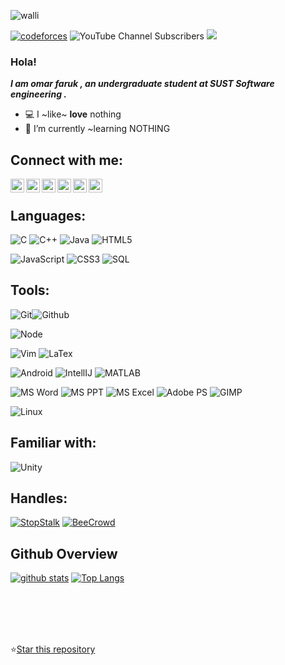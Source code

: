 
![walli](https://github.com/whereisfarukk/whereisfarukk/blob/main/images/wall_e_4-wallpaper-1440x1080.jpg)
<!--[![CF](https://cp-logo.vercel.app/codeforces/old_soul?logo=true)](https://codeforces.com/profile/old_soul)-->
[![codeforces](https://badges.joonhyung.xyz/codeforces/old_soul.svg?style=plastic)](https://codeforces.com/profile/old_soul)
![YouTube Channel Subscribers](https://img.shields.io/youtube/channel/subscribers/UCGpxYPmuK7b8im1c48MLToA?color=%23FFFFFF&logo=Youtube&logoColor=%23FF0000&style=plastic)
 <img src="https://komarev.com/ghpvc/?username=OOMAR-FARUKK">

<!-- ![visitors](https://visitor-badge.laobi.icu/badge?page_id=TamimEhsan.TamimEhsan) -->

<!-- [![leetcode](https://cp-logo.vercel.app/leetcode/nskybytskyi?logo=true)](https://leetcode.com/nskybytskyi/)
[![codeforces](https://cp-logo.vercel.app/codeforces/Skybytskyi.Nikita?logo=true)](https://codeforces.com/profile/Skybytskyi.Nikita)
[![codechef](https://cp-logo.vercel.app/codechef/sky_nik?logo=true)](https://www.codechef.com/users/sky_nik)
[![binarysearch](https://binarysearch.com/api/shields/nskybytskyi)](https://binarysearch.com/@/nskybytskyi)
[![atcder](https://cp-logo.vercel.app/atcoder/nskybytskyi?logo=true)](https://atcoder.jp/users/nskybytskyi -->
### Hola!

***I am omar faruk , an undergraduate student at SUST Software engineering .***

- 💻 I ~like~ **love** nothing
- 🌱 I’m currently ~learning NOTHING 
<!-- - Usesless Stats:
- 🏅 Number of times I was asked to hack a FB : 3
- 📱  Number of times I was approached with an app idea: 7 
-->
 ## Connect with me:

<!--[<img align="left" alt="TamimEhsan" width="22px" src="https://raw.githubusercontent.com/iconic/open-iconic/master/svg/globe.svg" />][website]-->
[<img align="left" alt="faruk | mail" width="22px" src="https://www.svgrepo.com/show/285/email.svg" />][email]
 [<img align="left" alt="omar-faruk | LinkedIn" width="22px" src="https://cdn.jsdelivr.net/npm/simple-icons@v3/icons/linkedin.svg" />][linkedin] 
[<img align="left" alt="omar faruk  | Facebook" width="22px" src="https://cdn.jsdelivr.net/npm/simple-icons@v3/icons/facebook.svg" />][facebook]
[<img align="left" alt="whereisfarukk_ | Instagram" width="22px" src="https://cdn.jsdelivr.net/npm/simple-icons@v3/icons/instagram.svg" />][instagram]
[<img align="left" alt="old soul | Codeforces" width="22px" src="https://cdn.jsdelivr.net/npm/simple-icons@v3/icons/codeforces.svg" />][codeforces]
[<img align="left" alt="old soul | discord" width="22px" src="https://cdn.jsdelivr.net/npm/simple-icons@3.13.0/icons/discord.svg" />][discord]

<br /> 

## Languages:
![C](https://img.shields.io/badge/-C-000000?style=flat&logo=c%2B%2B)
![C++](https://img.shields.io/badge/-C++-000000?style=flat&logo=c%2B%2B)
![Java](https://img.shields.io/badge/-Java-000000?style=flat&logo=java)
![HTML5](https://img.shields.io/badge/-HTML5-000000?style=flat&logo=html5)
<!--![Python](https://img.shields.io/badge/-Python-000000?style=flat&logo=python)-->
![JavaScript](https://img.shields.io/badge/-JavaScript-000000?style=flat&logo=javascript)
![CSS3](https://img.shields.io/badge/-CSS-000000?style=flat&logo=css3)
![SQL](https://img.shields.io/badge/-SQL-000000?style=flat&logo=mysql)
<!--![SQL](https://img.shields.io/badge/-SQL-000000?style=flat&logo=mysql)-->
<!--![Arduino](https://img.shields.io/badge/-Arduino-000000?style=flat&logo=arduino)-->
## Tools:

![Git](https://img.shields.io/badge/-Git-000000?style=flat&logo=git)![Github](https://img.shields.io/badge/-Github-000000?style=flat&logo=github)

![Node](https://img.shields.io/badge/-Node-000000?style=flat&logo=node.js)

![Vim](https://img.shields.io/badge/-Vim-000000?style=flat&logo=Vim)
![LaTex](https://img.shields.io/static/v1?style=flat&message=LaTeX&color=000000&logo=LaTeX&logoColor=008080&label=)
<!--![MongoDB](https://img.shields.io/badge/-MongoDB-000000?style=flat&logo=mongodb)![PostgreSQL](https://img.shields.io/badge/-PostgreSQL-000000?style=flat&logo=postgresql) <br />
![Node](https://img.shields.io/badge/-Node-000000?style=flat&logo=node.js)![EReact](https://img.shields.io/badge/-React-000000?style=flat&logo=react) <br />-->
![Android](https://img.shields.io/badge/-Android-000000?style=flat&logo=android)
![IntellIJ](https://img.shields.io/badge/-IntellIJ%20IDEA-000000?style=flat&logo=intellij%20idea) 
![MATLAB](https://img.shields.io/badge/-MATLAB-000000?style=flat&logo=matlab)
<!--![](https://img.shields.io/badge/-Webstorm-000000?style=flat&logo=webstorm)<br />-->
![MS Word](https://img.shields.io/badge/-MS%20Word-000000?style=flat&logo=microsoft%20word)
![MS PPT](https://img.shields.io/badge/-MS%20Powerpoint-000000?style=flat&logo=microsoft%20powerpoint)
![MS Excel](https://img.shields.io/badge/-MS%20Excel-000000?style=flat&logo=microsoft%20Excel)
![Adobe PS](https://img.shields.io/badge/-Adobe%20Photoshop-000000?style=flat&logo=adobe%20photoshop)
![GIMP](https://img.shields.io/badge/gimp-000000?style=flat&logo=gimp&logoColor=white)

![Linux](https://img.shields.io/static/v1?style=flat&&message=Linux&color=000000&logo=Linux&logoColor=FCC624&label=)
<!--![Adobe Ai](https://img.shields.io/badge/-Adobe%20Illustrator-000000?style=flat&logo=adobe%20illustrator)-->

<!--
<img align="left" alt="CSS3" width="26px" src="https://raw.githubusercontent.com/github/explore/80688e429a7d4ef2fca1e82350fe8e3517d3494d/topics/css/css.png" />
<img align="left" alt="JavaScript" width="26px" src="https://raw.githubusercontent.com/github/explore/80688e429a7d4ef2fca1e82350fe8e3517d3494d/topics/javascript/javascript.png" />
<img align="left" alt="Android Studio" width="26px" src="https://raw.githubusercontent.com/github/explore/80688e429a7d4ef2fca1e82350fe8e3517d3494d/topics/android/android.png" />
<img align="left" alt="Node.js" width="26px" src="https://raw.githubusercontent.com/github/explore/80688e429a7d4ef2fca1e82350fe8e3517d3494d/topics/nodejs/nodejs.png" />
<img align="left" alt="SQL" width="26px" src="https://raw.githubusercontent.com/github/explore/80688e429a7d4ef2fca1e82350fe8e3517d3494d/topics/sql/sql.png" />
<img align="left" alt="MySQL" width="26px" src="https://raw.githubusercontent.com/github/explore/80688e429a7d4ef2fca1e82350fe8e3517d3494d/topics/mysql/mysql.png" />
<img align="left" alt="MongoDB" width="26px" src="https://raw.githubusercontent.com/github/explore/80688e429a7d4ef2fca1e82350fe8e3517d3494d/topics/mongodb/mongodb.png" />
<img align="left" alt="Git" width="26px" src="https://raw.githubusercontent.com/github/explore/80688e429a7d4ef2fca1e82350fe8e3517d3494d/topics/git/git.png" />
<img align="left" alt="GitHub" width="26px" src="https://raw.githubusercontent.com/github/explore/78df643247d429f6cc873026c0622819ad797942/topics/github/github.png" />
<br /><br /><br /> 
-->
<!--
## Live Projects

[![CPA](https://img.shields.io/badge/-CodeforceProfileAnalyzer-F44A6A?style=flat&logo=codeforces)](https://tamimehsan.github.io/CPA)
[![Algorithm Visualizer](https://img.shields.io/badge/-AlgorithmVisualizer-0085C0?style=flat&logo=ripple)](https://tamimehsan.github.io/AlgorithmVisualizer/)
-->
## Familiar with:
![Unity](https://img.shields.io/static/v1?style=flat&message=Unity&color=222222&logo=Unity&logoColor=FFFFFF&label=)
## Handles:
[![StopStalk](https://img.shields.io/static/v1?style=flat&message=StopStalk&color=536DFE&logo=StopStalk&logoColor=FFFFFF&label=)](https://www.stopstalk.com/user/profile/Old_Soul) 
[![BeeCrowd](https://img.shields.io/static/v1?style=flat&message=BeeCrowd&color=27AE60&logo=BeeCrowd&logoColor=FFFFFF&label=)](https://www.beecrowd.com.br/judge/en/profile/442755)

## Github Overview
<!--
<img align="left" alt="TamimEhsan's Github Stats" src="https://github-readme-stats.vercel.app/api?username=TamimEhsan&show_icons=true" />   &nbsp;
[![Top Langs](https://github-readme-stats.vercel.app/api/top-langs/?username=TamimEhsan&layout=compact)](https://github.com/anuraghazra/github-readme-stats) 
-->
[![ github stats](https://github-readme-stats.vercel.app/api?username=whereisfarukk&count_private=true&theme=midnight-purple&hide_border=true&show_icons=true)](https://github.com/whereisfarukk/github-readme-stats) [![Top Langs](https://github-readme-stats.vercel.app/api/top-langs/?username=whereisfarukk&count_private=true&theme=midnight-purple&hide_border=true&show_icons=true&layout=compact&langs_count=8)](https://github.com/whereisfarukk/github-readme-stats)


<br>
<br>
<br>
 <!-- ![Top topics](https://sue445-github-readme-stats.vercel.app/api/top-topics/?username=TamimEhsan) -->
<br />

<!-- Place this tag where you want the button to render. -->
⭐<a class="github-button" href="https://github.com/whereisfarukk/whereisfarukk" data-color-scheme="no-preference: dark; light: dark; dark: dark;" data-icon="octicon-star" data-size="large" data-show-count="true" aria-label="Star whereisfarukk/whereisfarukk on GitHub">Star this repository</a>

<!--[website]: if i have website in future -->
[email]:https://mail.google.com/mail/u/1/#inbox
[instagram]: https://www.instagram.com/whereisfarukk_/
[facebook]: https://www.facebook.com/profile.php?id=100005717017395
[codeforces]:https://codeforces.com/profile/old_soul
[linkedin]:https://www.linkedin.com/in/omar-faruk-aa63511ba/
[discord]:https://discord.com/channels/@me/
